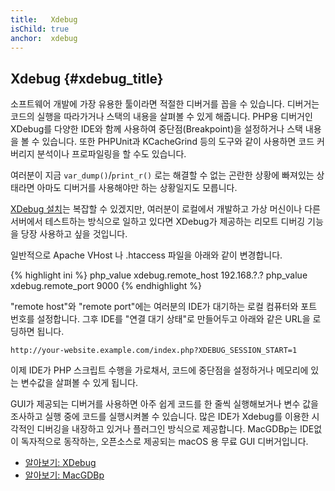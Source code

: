 ```yaml
---
title:   Xdebug
isChild: true
anchor:  xdebug
---
```


## Xdebug {#xdebug_title}

소프트웨어 개발에 가장 유용한 툴이라면 적절한 디버거를 꼽을 수 있습니다. 디버거는 코드의 실행을 따라가거나 스택의
내용을 살펴볼 수 있게 해줍니다. PHP용 디버거인 XDebug를 다양한 IDE와 함께 사용하여 중단점(Breakpoint)을 설정하거나
스택 내용을 볼 수 있습니다. 또한 PHPUnit과 KCacheGrind 등의 도구와 같이 사용하면 코드 커버리지 분석이나 프로파일링을
할 수도 있습니다.

여러분이 지금 `var_dump()`/`print_r()` 로는 해결할 수 없는 곤란한 상황에 빠져있는 상태라면 아마도 디버거를 사용해야만
하는 상황일지도 모릅니다.

[XDebug 설치][xdebug-install]는 복잡할 수 있겠지만, 여러분이 로컬에서 개발하고 가상 머신이나 다른 서버에서 테스트하는
방식으로 일하고 있다면 XDebug가 제공하는 리모트 디버깅 기능을 당장 사용하고 싶을 것입니다.

일반적으로 Apache VHost 나 .htaccess 파일을 아래와 같이 변경합니다.

{% highlight ini %}
php_value xdebug.remote_host 192.168.?.?
php_value xdebug.remote_port 9000
{% endhighlight %}

"remote host"와 "remote port"에는 여러분의 IDE가 대기하는 로컬 컴퓨터와 포트 번호를 설정합니다. 그후 IDE를 "연결 대기
상태"로 만들어두고 아래와 같은 URL을 로딩하면 됩니다.

    http://your-website.example.com/index.php?XDEBUG_SESSION_START=1

이제 IDE가 PHP 스크립트 수행을 가로채서, 코드에 중단점을 설정하거나 메모리에 있는 변수값을 살펴볼 수 있게 됩니다.

GUI가 제공되는 디버거를 사용하면 아주 쉽게 코드를 한 줄씩 실행해보거나 변수 값을 조사하고 실행 중에 코드를 실행시켜볼
수 있습니다. 많은 IDE가 Xdebug를 이용한 시각적인 디버깅을 내장하고 있거나 플러그인 방식으로 제공합니다.
MacGDBp는 IDE없이 독자적으로 동작하는, 오픈소스로 제공되는 macOS 용 무료 GUI 디버거입니다.

 * [알아보기: XDebug][xdebug-docs]
 * [알아보기: MacGDBp][macgdbp-install]


[xdebug-install]: https://xdebug.org/docs/install
[xdebug-docs]: https://xdebug.org/docs/
[macgdbp-install]: https://www.bluestatic.org/software/macgdbp/
